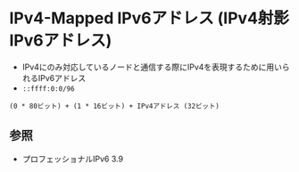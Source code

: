 # IPv4-Mapped IPv6アドレス (IPv4射影IPv6アドレス)
- IPv4にのみ対応しているノードと通信する際にIPv4を表現するために用いられるIPv6アドレス
- `::ffff:0:0/96`

```
(0 * 80ビット) + (1 * 16ビット) + IPv4アドレス (32ビット)
```

## 参照
- プロフェッショナルIPv6 3.9
